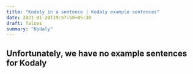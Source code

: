 ```yaml
---
title: "Kodaly in a sentence | Kodaly example sentences"
date: 2021-01-20T19:57:50+05:30
draft: falses
summary: "Kodaly"
---
```

## Unfortunately, we have no example sentences for Kodaly                 
